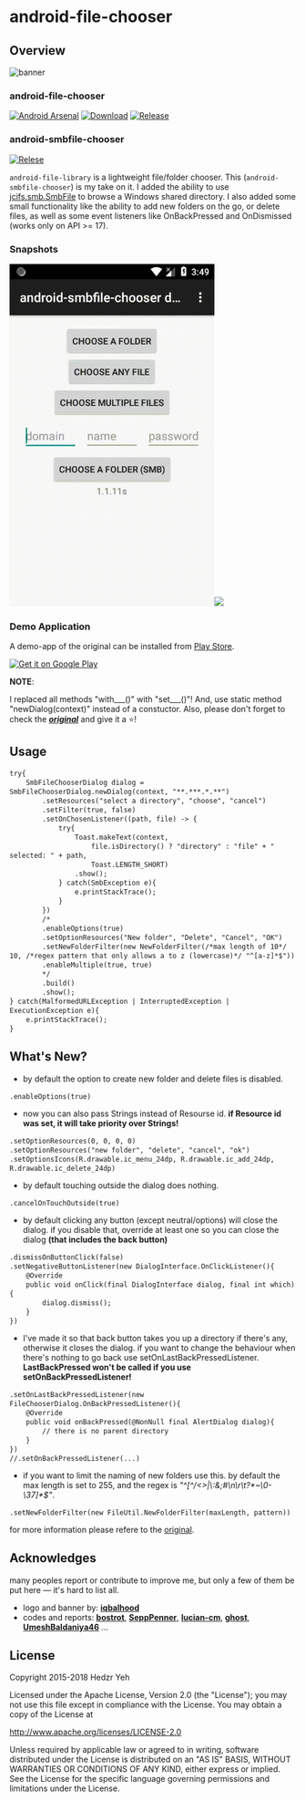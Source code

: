# android-file-chooser


## Overview

![banner](captures/banner.svg)

### android-file-chooser
[![Android Arsenal](https://img.shields.io/badge/Android%20Arsenal-android--file--chooser-brightgreen.svg?style=flat)](https://android-arsenal.com/details/1/6982)
[![Download](https://api.bintray.com/packages/hedzr/maven/filechooser/images/download.svg)](https://bintray.com/hedzr/maven/filechooser/_latestVersion)
[![Release](https://jitpack.io/v/hedzr/android-file-chooser.svg)](https://jitpack.io/#hedzr/android-file-chooser)
### android-smbfile-chooser
[![Relese](https://jitpack.io/v/Guiorgy/android-smbfile-chooser.svg)](https://jitpack.io/#Guiorgy/android-smbfile-chooser/v1.1.10)

`android-file-library` is a lightweight file/folder chooser.
This (`android-smbfile-chooser`) is my take on it. I added the ability to use [jcifs.smb.SmbFile](https://jcifs.samba.org/) to browse a Windows shared directory. I also added some small functionality like the ability to add new folders on the go, or delete files, as well as some event listeners like OnBackPressed and OnDismissed (works only on API >= 17).

### Snapshots

<img src="captures/demo.gif" width="360"/><img src="captures/smb.png" width="360"/>

### Demo Application

A demo-app of the original can be installed from [Play Store](https://play.google.com/store/apps/details?id=com.obsez.android.lib.filechooser.demo).

<a href='https://play.google.com/store/apps/details?id=com.obsez.android.lib.filechooser.demo&pcampaignid=MKT-Other-global-all-co-prtnr-py-PartBadge-Mar2515-1'><img alt='Get it on Google Play' width='240' src='https://play.google.com/intl/en_us/badges/images/generic/en_badge_web_generic.png'/></a>

**NOTE**:

I replaced all methods "with___()" with "set___()"! And, use static method "newDialog(context)" instead of a constuctor.
Also, please don't forget to check the [**_original_**](https://github.com/hedzr/android-file-chooser) and give it a :star:! 

## Usage

```
try{
    SmbFileChooserDialog dialog = SmbFileChooserDialog.newDialog(context, "**.***.*.**")
        .setResources("select a directory", "choose", "cancel")
        .setFilter(true, false)
        .setOnChosenListener((path, file) -> {
            try{
                Toast.makeText(context,
                    file.isDirectory() ? "directory" : "file" + " selected: " + path,
                    Toast.LENGTH_SHORT)
                .show();
            } catch(SmbException e){
                e.printStackTrace();
            }
        })
        /*
        .enableOptions(true)
        .setOptionResources("New folder", "Delete", "Cancel", "OK")
        .setNewFolderFilter(new NewFolderFilter(/*max length of 10*/ 10, /*regex pattern that only allows a to z (lowercase)*/ "^[a-z]*$"))
        .enableMultiple(true, true)
        */
        .build()
        .show();
} catch(MalformedURLException | InterruptedException | ExecutionException e){
    e.printStackTrace();
}
```

## What's New?
- by default the option to create new folder and delete files is disabled.
```
.enableOptions(true)
```
- now you can also pass Strings instead of Resourse id. **if Resource id was set, it will take priority over Strings!**
```
.setOptionResources(0, 0, 0, 0)
.setOptionResources("new folder", "delete", "cancel", "ok")
.setOptionsIcons(R.drawable.ic_menu_24dp, R.drawable.ic_add_24dp, R.drawable.ic_delete_24dp)
```
- by default touching outside the dialog does nothing.
```
.cancelOnTouchOutside(true)
```
- by default clicking any button (except neutral/options) will close the dialog. if you disable that, override at least one so you can close the dialog **(that includes the back button)**
```
.dismissOnButtonClick(false)
.setNegativeButtonListener(new DialogInterface.OnClickListener(){
    @Override
    public void onClick(final DialogInterface dialog, final int which){
        dialog.dismiss();
    }
})
```
- I've made it so that back button takes you up a directory if there's any, otherwise it closes the dialog. if you want to change the behaviour when there's nothing to go back use setOnLastBackPressedListener. **LastBackPressed won't be called if you use setOnBackPressedListener!**
```
.setOnLastBackPressedListener(new FileChooserDialog.OnBackPressedListener(){
    @Override
    public void onBackPressed(@NonNull final AlertDialog dialog){
        // there is no parent directory
    }
})
//.setOnBackPressedListener(...)
```
- if you want to limit the naming of new folders use this. by default the max length is set to 255, and the regex is *\"^\[^/\<\>\|\\\:\&\;\#\\n\\r\\t\?\*\~\\0\-\\37\]\*$\"*.
```
.setNewFolderFilter(new FileUtil.NewFolderFilter(maxLength, pattern))
```

for more information please refere to the [original](https://github.com/hedzr/android-file-chooser).

## Acknowledges

many peoples report or contribute to improve me, but only a few of them be put here — it's hard to list all.

- logo and banner by: [**iqbalhood**](https://github.com/iqbalhood)
- codes and reports: [**bostrot**](https://github.com/bostrot), [**SeppPenner**](https://github.com/SeppPenner), [**lucian-cm**](https://github.com/lucian-cm), [**ghost**](https://github.com/ghost), [**UmeshBaldaniya46**](https://github.com/UmeshBaldaniya46) ...



## License

Copyright 2015-2018 Hedzr Yeh

Licensed under the Apache License, Version 2.0 (the "License");
you may not use this file except in compliance with the License.
You may obtain a copy of the License at

   http://www.apache.org/licenses/LICENSE-2.0

Unless required by applicable law or agreed to in writing, software
distributed under the License is distributed on an "AS IS" BASIS,
WITHOUT WARRANTIES OR CONDITIONS OF ANY KIND, either express or implied.
See the License for the specific language governing permissions and
limitations under the License.

